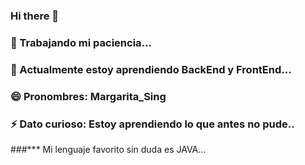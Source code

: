 ### Hi there 👋





### 🔭 Trabajando mi paciencia...

### 🌱 Actualmente estoy aprendiendo BackEnd y FrontEnd...

### 😄 Pronombres: Margarita_Sing

### ⚡ Dato curioso: Estoy aprendiendo lo que antes no pude.. 

###*** Mi lenguaje favorito sin duda es JAVA... 




